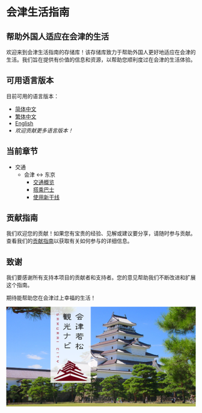 # 会津生活指南
## 帮助外国人适应在会津的生活

欢迎来到会津生活指南的存储库！该存储库致力于帮助外国人更好地适应在会津的生活。我们旨在提供有价值的信息和资源，以帮助您顺利度过在会津的生活体验。

## 可用语言版本
目前可用的语言版本：
- [简体中文](/README_CN.md)
- [繁体中文](/README_TW.md)
- [English](/README.md)
- *欢迎贡献更多语言版本！*

## 当前章节
- 交通
  - 会津 ↔ 东京
    - [交通概览](/docs/CN/Traffic_Tokyo_Overview_CN.md)
    - [搭乘巴士](/docs/CN/Traffic_Tokyo_Bus_CN.md)
    - [使用新干线](/docs/CN/Traffic_Tokyo_Shinkansen_CN.md)

## 贡献指南
我们欢迎您的贡献！如果您有宝贵的经验、见解或建议要分享，请随时参与贡献。查看我们的[贡献指南](CONTRIBUTING.md)以获取有关如何参与的详细信息。

## 致谢
我们要感谢所有支持本项目的贡献者和支持者。您的意见帮助我们不断改进和扩展这个指南。

期待能帮助您在会津过上幸福的生活！

![会津](docs/images/aizu.png)

